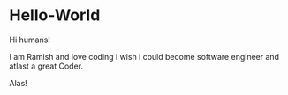 # Hello-World

Hi humans!

I am Ramish and love coding
i wish i could become software engineer and atlast a great Coder.

Alas!
